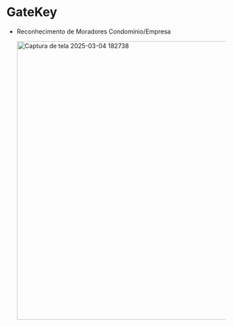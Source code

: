 # GateKey

- Reconhecimento de Moradores Condomínio/Empresa


  <img width="800" height="639" alt="Captura de tela 2025-03-04 182738" src="https://github.com/user-attachments/assets/05775a07-c9fb-474d-b53e-f2d13bf88206" />
